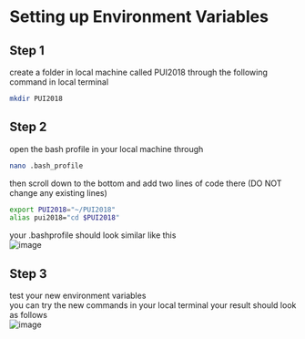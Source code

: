 Setting up Environment Variables
===================
Step 1
-----------
create a folder in local machine called PUI2018 through the following command in local terminal
```bash
mkdir PUI2018
```
Step 2
-----------
open the bash profile in your local machine through
```bash
nano .bash_profile
```
then scroll down to the bottom and add two lines of code there (DO NOT change any existing lines)
```bash
export PUI2018="~/PUI2018"
alias pui2018="cd $PUI2018"
```
your .bashprofile should look similar like this  
![image](https://github.com/yunhecui/PUI2018_yc3420/raw/master/images/PUI-wk1-2.png)

Step 3
-----------
test your new environment variables   
you can try the new commands in your local terminal 
your result should look as follows  
![image](https://github.com/yunhecui/PUI2018_yc3420/raw/master/images/PUI-wk1-1.png)